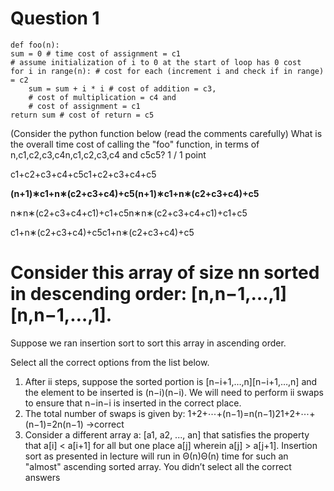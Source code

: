 #  Question 1
    def foo(n):
    sum = 0 # time cost of assignment = c1
    # assume initialization of i to 0 at the start of loop has 0 cost
    for i in range(n): # cost for each (increment i and check if in range) = c2 
        sum = sum + i * i # cost of addition = c3, 
        # cost of multiplication = c4 and 
        # cost of assignment = c1
    return sum # cost of return = c5

(Consider the python function below (read the comments carefully)
What is the overall time cost of calling the "foo" function, in terms of n,c1,c2,c3,c4n,c1,c2,c3,c4 and c5c5?
1 / 1 point

c1+c2+c3+c4+c5c1+c2+c3+c4+c5

**(n+1)∗c1+n∗(c2+c3+c4)+c5(n+1)∗c1+n∗(c2+c3+c4)+c5**

n∗n∗(c2+c3+c4+c1)+c1+c5n∗n∗(c2+c3+c4+c1)+c1+c5

c1+n∗(c2+c3+c4)+c5c1+n∗(c2+c3+c4)+c5

#  Consider this array of size nn sorted in descending order: [n,n−1,…,1][n,n−1,…,1].

Suppose we ran insertion sort to sort this array in ascending order.

Select all the correct options from the list below.

1. After ii steps, suppose the sorted portion is [n−i+1,…,n][n−i+1,…,n] and the element to be inserted is (n−i)(n−i).  We will need to perform ii swaps to ensure that n−in−i is inserted in the correct place.
2. The total number of swaps is given by:
    1+2+⋯+(n−1)=n(n−1)21+2+⋯+(n−1)=2n(n−1) ->correct
3. Consider a different array  a: [a1, a2, ..., an]  that satisfies the property that a[i] < a[i+1] for all but one place a[j] wherein a[j] > a[j+1]. Insertion sort as presented in lecture will run in Θ(n)Θ(n) time for such an "almost" ascending sorted array.
You didn’t select all the correct answers 
